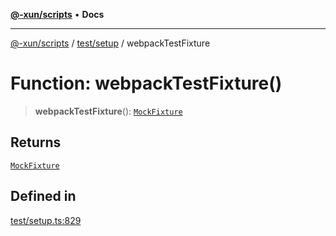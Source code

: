[**@-xun/scripts**](../../../README.md) • **Docs**

***

[@-xun/scripts](../../../README.md) / [test/setup](../README.md) / webpackTestFixture

# Function: webpackTestFixture()

> **webpackTestFixture**(): [`MockFixture`](../interfaces/MockFixture.md)

## Returns

[`MockFixture`](../interfaces/MockFixture.md)

## Defined in

[test/setup.ts:829](https://github.com/Xunnamius/xscripts/blob/0bf89cad7426062a1d0f1ed6b9e69c1e60c734aa/test/setup.ts#L829)
